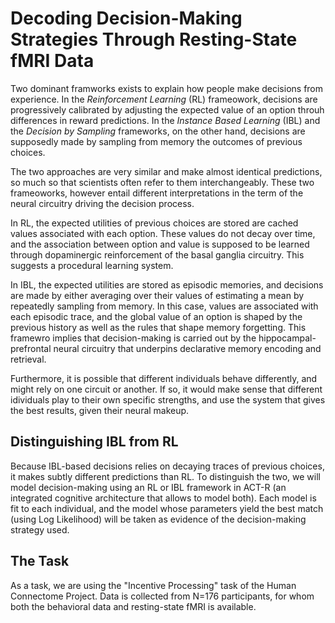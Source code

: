 # Decoding Decision-Making Strategies Through Resting-State fMRI Data   

Two dominant framworks exists to explain how people make decisions from experience. In the _Reinforcement Learning_ (RL) frameowork, decisions are progressively calibrated by adjusting the expected value of an option throuh differences in reward predictions. In the _Instance Based Learning_ (IBL) and the _Decision by Sampling_ frameworks, on the other hand, decisions are supposedly made by sampling from memory the outcomes of previous choices.

The two approaches are very similar and make almost identical predictions, so much so that scientists often refer to them interchangeably. These two frameoworks, however entail different interpretations in the term of the neural circuitry driving the decision process.

In RL, the expected utilities of previous choices are stored are cached values associated with each option. These values do not decay over time, and the association between option and value is supposed to be learned through dopaminergic reinforcement of the basal ganglia circuitry. This suggests a procedural learning system.

In IBL, the expected utilities are stored as episodic memories, and decisions are made by either averaging over their values of estimating a mean by repeatedly sampling from memory. In this case, values are associated with each episodic trace, and the global value of an option is shaped by the previous history as well as the rules that shape memory forgetting. This framewro implies that decision-making is carried out by the hippocampal-prefrontal neural circuitry that underpins declarative memory encoding and retrieval.

Furthermore, it is possible that different individuals behave differently, and might rely on one circuit or another. If so, it would make sense that different idividuals play to their own specific strengths, and use the system that gives the best results, given their neural makeup.

## Distinguishing IBL from RL

Because IBL-based decisions relies on decaying traces of previous choices, it makes subtly different predictions than RL. To distinguish the two, we will model decision-making using an RL or IBL framework in ACT-R (an integrated cognitive architecture that allows to model both). Each model is fit to each individual, and the model whose parameters yield the best match (using Log Likelihood) will be taken as evidence of the decision-making strategy used.

## The Task

As a task, we are using the "Incentive Processing" task of the Human Connectome Project. Data is collected from N=176 participants, for whom both the behavioral data and resting-state fMRI is available. 






